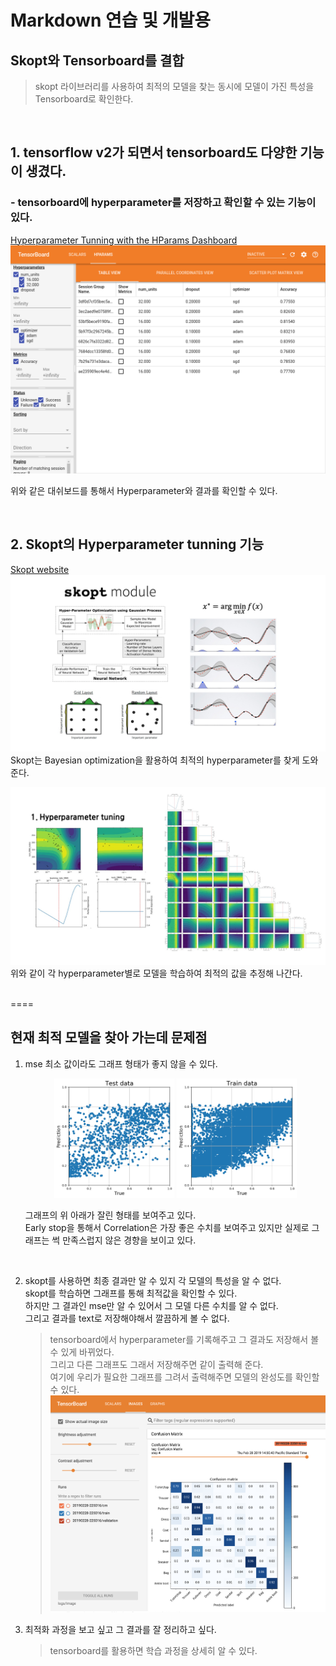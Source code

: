 # Markdown 연습 및 개발용
## Skopt와 Tensorboard를 결합
> skopt 라이브러리를 사용하여 최적의 모델을 찾는 동시에 모델이 가진 특성을 Tensorboard로 확인한다.

<br/>

## 1\. tensorflow v2가 되면서 tensorboard도 다양한 기능이 생겼다.
### - tensorboard에 hyperparameter를 저장하고 확인할 수 있는 기능이 있다.  
[Hyperparameter Tunning with the HParams Dashboard](https://www.tensorflow.org/tensorboard/hyperparameter_tuning_with_hparams)
[![HParms dashboard](.images/hparams_table.png)](https://www.tensorflow.org/tensorboard/hyperparameter_tuning_with_hparams)

위와 같은 대쉬보드를 통해서 Hyperparameter와 결과를 확인할 수 있다.

<br/>

## 2\. Skopt의 Hyperparameter tunning 기능
[Skopt website](https://scikit-optimize.github.io)  
[![sktop](.images/skopt_modul.jpeg)](https://scikit-optimize.github.io)  
Skopt는 Bayesian optimization을 활용하여 최적의 hyperparameter를 찾게 도와준다.  

![skopt_graph](.images/skopt_graph.jpeg)
위와 같이 각 hyperparameter별로 모델을 학습하여 최적의 값을 추정해 나간다.

<br/>
====

## **현재 최적 모델을 찾아 가는데 문제점**

1. mse 최소 값이라도 그래프 형태가 좋지 않을 수 있다.  
    <p align="center">
    <img src=".images/bad_graph_test.png" width="40%"/> <img src=".images/bad_graph_train.png" width="40%"/>
    </p>

    그래프의 위 아래가 잘린 형태를 보여주고 있다.  
    Early stop을 통해서 Correlation은 가장 좋은 수치를 보여주고 있지만 실제로 그래프는 썩 만족스럽지 않은 경향을 보이고 있다.

<br/>


2. skopt를 사용하면 최종 결과만 알 수 있지 각 모델의 특성을 알 수 없다.  
    skopt를 학습하면 그래프를 통해 최적값을 확인할 수 있다.  
    하지만 그 결과인 mse만 알 수 있어서 그 모델 다른 수치를 알 수 없다.  
    그리고 결과를 text로 저장해야해서 깔끔하게 볼 수 없다.  
    > tensorboard에서 hyperparameter를 기록해주고 그 결과도 저장해서 볼 수 있게 바뀌었다.  
    > 그리고 다른 그래프도 그래서 저장해주면 같이 출력해 준다.  
    > 여기에 우리가 필요한 그래프를 그려서 출력해주면 모델의 완성도를 확인할 수 있다.
    >![tensorboard_images](.images/tensorboard_images.png)


3. 최적화 과정을 보고 싶고 그 결과를 잘 정리하고 싶다.  
    > tensorboard를 활용하면 학습 과정을 상세히 알 수 있다.